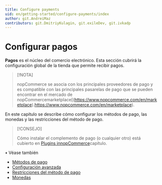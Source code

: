 ```yaml
---
title: Configure payments
uid: en/getting-started/configure-payments/index
author: git.AndreiMaz
contributors: git.DmitriyKulagin, git.exileDev, git.ivkadp
---
```


# Configurar pagos

**Pagos** es el núcleo del comercio electrónico. Esta sección cubrirá la configuración global de la tienda que permite recibir pagos.

> [!NOTA]
>
> nopCommerce se asocia con los principales proveedores de pago y es compatible con las principales pasarelas de pago que se pueden encontrar en el mercado de nopCommercemarketplace[(https://www.nopcommerce.com/en/marketplace).https://www.nopcommerce.com/en/marketplace).

En este capítulo se describe cómo configurar los métodos de pago, las monedas y las restricciones del método de pago.

> [!CONSEJO]
>
> Cómo instalar el complemento de pago (o cualquier otro) está cubierto en [Plugins innopCommerce](xref:en/getting-started/advanced-configuration/plugins-in-nopcommerce)capítulo.

• Véase también

- [Métodos de pago](xref:en/getting-started/configure-payments/payment-methods/index)
- [Configuración avanzada](xref:en/getting-started/configure-payments/advanced-configuration/index)
- [Restricciones del método de pago](xref:en/getting-started/configure-payments/advanced-configuration/payment-method-restrictions)
- [Monedas](xref:en/getting-started/configure-payments/advanced-configuration/currencies)

